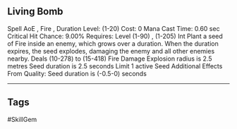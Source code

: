 ## Living Bomb
Spell
AoE , Fire , Duration
Level: (1-20)
Cost: 0 Mana
Cast Time: 0.60 sec
Critical Hit Chance: 9.00%
Requires: Level (1-90) , (1-205) Int
Plant a seed of Fire inside an enemy, which grows over a duration. When the duration expires, the seed explodes, damaging the enemy and all other enemies nearby.
Deals (10-278) to (15-418) Fire Damage
Explosion radius is 2.5 metres
Seed duration is 2.5 seconds
Limit 1 active Seed
Additional Effects From Quality:
Seed duration is (-0.5-0) seconds

---
## Tags
#SkillGem
